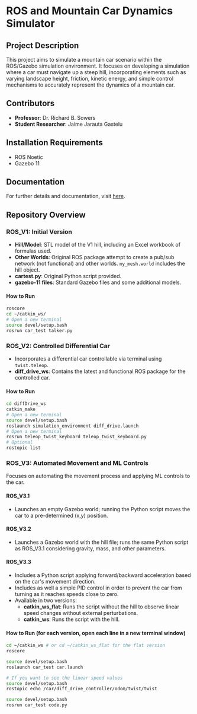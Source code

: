 # ROS and Mountain Car Dynamics Simulator

## Project Description
This project aims to simulate a mountain car scenario within the ROS/Gazebo simulation environment. It focuses on developing a simulation where a car must navigate up a steep hill, incorporating elements such as varying landscape height, friction, kinetic energy, and simple control mechanisms to accurately represent the dynamics of a mountain car.

## Contributors
- **Professor**: Dr. Richard B. Sowers
- **Student Researcher**: Jaime Jarauta Gastelu

## Installation Requirements
- ROS Noetic
- Gazebo 11

## Documentation
For further details and documentation, visit [here](https://uillinoisedu-my.sharepoint.com/:w:/g/personal/jaimej2_illinois_edu/EZ0EjiUl5otDqpld2Sg_8F0BGazftnWFsAoBPXAnMlxfsQ?e=6txSLb).

## Repository Overview
### ROS_V1: Initial Version
- **Hill/Model**: STL model of the V1 hill, including an Excel workbook of formulas used.
- **Other Worlds**: Original ROS package attempt to create a pub/sub network (not functional) and other worlds. `my_mesh.world` includes the hill object.
- **cartest.py**: Original Python script provided.
- **gazebo-11 files**: Standard Gazebo files and some additional models.

#### How to Run
```bash
roscore
cd ~/catkin_ws/
# Open a new terminal
source devel/setup.bash
rosrun car_test talker.py
```

### ROS_V2: Controlled Differential Car
- Incorporates a differential car controllable via terminal using `twist.teleop`.
- **diff_drive_ws**: Contains the latest and functional ROS package for the controlled car.

#### How to Run
```bash
cd diffDrive_ws
catkin_make
# Open a new terminal
source devel/setup.bash
roslaunch simulation_environment diff_drive.launch
# Open a new terminal
rosrun teleop_twist_keyboard teleop_twist_keyboard.py
# Optional
rostopic list
```

### ROS_V3: Automated Movement and ML Controls
Focuses on automating the movement process and applying ML controls to the car.

#### ROS_V3.1
- Launches an empty Gazebo world; running the Python script moves the car to a pre-determined (x,y) position.

#### ROS_V3.2
- Launches a Gazebo world with the hill file; runs the same Python script as ROS_V3.1 considering gravity, mass, and other parameters.

#### ROS_V3.3
- Includes a Python script applying forward/backward acceleration based on the car's movement direction.
- Includes as well a simple PID control in order to prevent the car from turning as it reaches speeds close to zero.
- Available in two versions:
  - **catkin_ws_flat**: Runs the script without the hill to observe linear speed changes without external perturbations.
  - **catkin_ws**: Runs the script with the hill.

#### How to Run (for each version, open each line in a new terminal window)
```bash
cd ~/catkin_ws # or cd ~/catkin_ws_flat for the flat version
roscore

source devel/setup.bash
roslaunch car_test car.launch

# If you want to see the linear speed values
source devel/setup.bash
rostopic echo /car/diff_drive_controller/odom/twist/twist

source devel/setup.bash
rosrun car_test code.py
```
